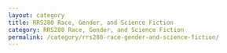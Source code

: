 ```yaml
---
layout: category
title: RRS280 Race, Gender, and Science Fiction
category: RRS280 Race, Gender, and Science Fiction
permalink: /category/rrs280-race-gender-and-science-fiction/
---
```

